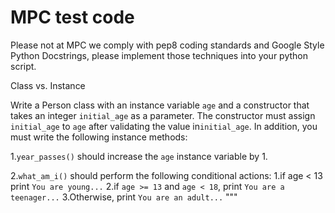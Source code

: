 # MPC test code

Please not at MPC we comply with pep8 coding standards and 
Google Style Python Docstrings,
please implement those techniques into your python script.


Class vs. Instance

Write a Person class with an instance variable `age` 
and a constructor that takes an integer `initial_age` as a parameter. 
The constructor must assign `initial_age` to `age` after validating the
 value in`initial_age`. In addition,
  you must write the following 
 instance methods:

1.`year_passes()` should increase the `age` instance variable by 1.


2.`what_am_i()` should perform the following conditional actions:
    1.if age < 13 print `You are young...`
    2.if `age >= 13` and `age < 18`, print `You are a teenager...`
    3.Otherwise, print `You are an adult...`  """
